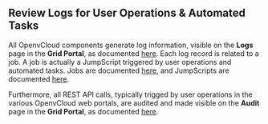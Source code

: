 ## Review Logs for User Operations & Automated Tasks

All OpenvCloud components generate log information, visible on the **Logs** page in the **Grid Portal**, as documented [here](../../GridPortal/Logs/Logs.md). Each log record is related to a job. A job is actually a JumpScript triggered by user operations and automated tasks. Jobs are documented [here](../../GridPortal/Jobs/Jobs.md), and JumpScripts are documented [here](../../GridPortal/JumpScripts/JumpScripts.md).

Furthermore, all REST API calls, typically trigged by user operations in the various OpenvCloud web portals, are audited and made visible on the **Audit** page in the **Grid Portal**, as documented [here](../../GridPortal/Audits/Audits.md).

